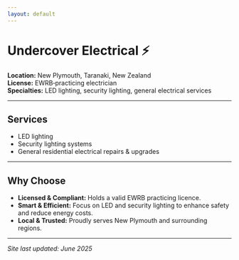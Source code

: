 ```yaml
---
layout: default
---
```


# Undercover Electrical ⚡

**Location:** New Plymouth, Taranaki, New Zealand  
**License:** EWRB‑practicing electrician  
**Specialties:** LED lighting, security lighting, general electrical services

---

## Services

- LED lighting  
- Security lighting systems  
- General residential electrical repairs & upgrades  

---

## Why Choose

- **Licensed & Compliant:** Holds a valid EWRB practicing licence.  
- **Smart & Efficient:** Focus on LED and security lighting to enhance safety and reduce energy costs.  
- **Local & Trusted:** Proudly serves New Plymouth and surrounding regions.

---

*Site last updated: June 2025*